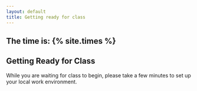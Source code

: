 ```yaml
---
layout: default
title: Getting ready for class
---
```


## The time is: {% site.times %}

## Getting Ready for Class
While you are waiting for class to begin, please take a few minutes to set up your local work environment.
